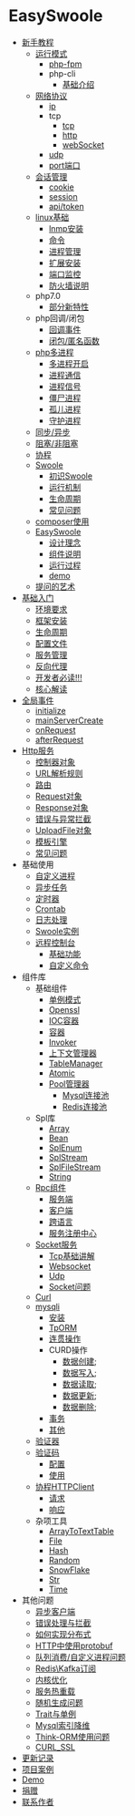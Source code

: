 # EasySwoole
- [新手教程](noobCourse/Introduction.md)
    - [运行模式](noobCourse/RunMode/Introduction.md)
        - [php-fpm](noobCourse/RunMode/php-fpm.md)
        - php-cli
            - [基础介绍](noobCourse/RunMode/php-cli/Introduction.md)
    - [网络协议](noobCourse/NetworkrPotocol/Introduction.md)
        - [ip](noobCourse/NetworkrPotocol/ip.md)
        - tcp
            - [tcp](noobCourse/NetworkrPotocol/tcp/tcp.md)
            - [http](noobCourse/NetworkrPotocol/tcp/http.md)
            - [webSocket](noobCourse/NetworkrPotocol/tcp/websocket.md)
        - [udp](noobCourse/NetworkrPotocol/udp.md)
        - [port端口](noobCourse/NetworkrPotocol/port.md)
    - [会话管理](noobCourse/Conversation/Introduction.md)
        - [cookie](noobCourse/Conversation/Cookie.md)
        - [session](noobCourse/Conversation/Session.md)
        - [api/token](noobCourse/Conversation/token.md)
    - [linux基础](noobCourse/Linux/Introduction.md)
        - [lnmp安装](noobCourse/Linux/Lnmp.md)
        - [命令](noobCourse/Linux/Command.md)
        - [进程管理](noobCourse/Linux/Process.md)
        - [扩展安装](noobCourse/Linux/Extention.md)
        - [端口监控](noobCourse/Linux/Port.md)
        - [防火墙说明](noobCourse/Linux/Firewall.md)
    - php7.0
        - [部分新特性](noobCourse/PHP/Php7.md)
    - php回调/闭包
        - [回调事件](noobCourse/PHP/Callback.md)
        - [闭包/匿名函数](noobCourse/PHP/Closures.md)
    - [php多进程](noobCourse/PHP/Multiprocess/Introduction.md)
        - [多进程开启](noobCourse/PHP/Multiprocess/fork.md)
        - [进程通信](noobCourse/PHP/Multiprocess/ProcessCommunication.md)
        - [进程信号](noobCourse/PHP/Multiprocess/ProcessSignal.md)
        - [僵尸进程](noobCourse/PHP/Multiprocess/ZombieProcess.md)
        - [孤儿进程](noobCourse/PHP/Multiprocess/OrphanProcess.md)
        - [守护进程](noobCourse/PHP/Multiprocess/Deamon.md)
    - [同步/异步](noobCourse/Sync.md)
    - [阻塞/非阻塞](noobCourse/Block.md)
    - [协程](noobCourse/Coroutine.md)
    - [Swoole]()
        - [初识Swoole](noobCourse/Swoole/Start.md)
        - [运行机制](noobCourse/Swoole/RunningMode.md)
        - [生命周期](noobCourse/Swoole/Lifecycle.md)
        - [常见问题]()
    - [composer使用](noobCourse/Composer.md)
    - [EasySwoole](noobCourse/EasySwoole/Introduction.md)
        - [设计理念](noobCourse/EasySwoole/DesignIdea.md)
        - [组件说明](noobCourse/EasySwoole/Section.md)
        - [运行过程](noobCourse/EasySwoole/RunSteps.md)
        - [demo](noobCourse/EasySwoole/Demo.md)
    - [提问的艺术](noobCourse/ArtOfAskingQuestions.md)
- [基础入门](README.md)
    - [环境要求](Introduction/environment.md)
    - [框架安装](Introduction/install.md)
    - [生命周期](Introduction/lifecycle.md)
    - [配置文件](Introduction/config.md)
    - [服务管理](Introduction/server.md)
    - [反向代理](Introduction/proxy.md)
    - [开发者必读!!!](Introduction/remind.md)
    - [核心解读](Introduction/design.md)
- [全局事件](Event/Introduction.md)
    - [initialize](Event/initialize.md)
    - [mainServerCreate](Event/mainServerCreate.md)
    - [onRequest](Event/onRequest.md)
    - [afterRequest](Event/afterRequest.md)    
- [Http服务](Http/Introduction.md)    
    - [控制器对象](Http/controller.md)
    - [URL解析规则](Http/dispatch.md)
    - [路由](Http/FastRoute.md)
    - [Request对象](Http/request.md)
    - [Response对象](Http/response.md)
    - [错误与异常拦截](Http/exception.md)
    - [UploadFile对象](Http/UploadFile.md)
    - [模板引擎](Http/template.md)
    - [常见问题](Http/problem.md)
- 基础使用
    - [自定义进程](BaseUsage/process.md)
    - [异步任务](BaseUsage/async_task.md)
    - [定时器](BaseUsage/timer.md)
    - [Crontab](BaseUsage/crontab.md)
    - [日志处理](BaseUsage/log.md)
    - [Swoole实例](BaseUsage/ServerManager.md)
    - [远程控制台](BaseUsage/Console/Introduction.md)
        - [基础功能](BaseUsage/Console/BasicFunction.md)
        - [自定义命令](BaseUsage/Console/CustomCommand.md)
- 组件库
    - 基础组件
        - [单例模式](Components/Component/Singleton.md)
        - [Openssl](Components/Component/Openssl.md)
        - [IOC容器](Components/Component/di.md)
        - [容器](Components/Component/Container.md)
        - [Invoker](Components/Component/invoker.md)
        - [上下文管理器](Components/Component/Context.md)
        - [TableManager](Components/table_manager.md)
        - [Atomic](Components/Atomic.md)
        - [Pool管理器](Components/CoroutinePool/pool.md)
            - [Mysql连接池](Components/CoroutinePool/mysql_pool.md)
            - [Redis连接池](Components/CoroutinePool/redis_pool.md)
    - Spl库
        - [Array](Components/Spl/array.md)
        - [Bean](Components/Spl/bean.md)
        - [SplEnum](Components/Spl/enum.md)
        - [SplStream](Components/Spl/SplStream.md)
        - [SplFileStream](Components/Spl/SplFileStream.md)
        - [String](Components/Spl/string.md)
    - [Rpc组件](Components/Rpc/Introduction.md)
        - [服务端](Components/Rpc/server.md)
        - [客户端](Components/Rpc/client.md)
        - [跨语言](Components/Rpc/otherPlatform.md)
        - [服务注册中心](Components/Rpc/registerCenter.md)
    - [Socket服务](Components/Socket/Introduction.md)
        - [Tcp基础讲解](Components/Socket/Tcp.md)
        - [Websocket](Components/Socket/WebSocket.md)
        - [Udp](Components/Socket/Udp.md)
        - [Socket问题](Components/Socket/Problem.md)
    - [Curl](Components/Curl/curl.md)
    - [mysqli](Components/mysqli/Introduction.md)
        - [安装](Components/mysqli/install.md)
        - [TpORM](Components/mysqli/TpORM.md)
        - [连贯操作](Components/mysqli/continuous_operation.md)
        - CURD操作
            - [数据创建](Components/mysqli/curd/create_data.md);
            - [数据写入](Components/mysqli/curd/insert_data.md);
            - [数据读取](Components/mysqli/curd/read_data.md);
            - [数据更新](Components/mysqli/curd/update_data.md);
            - [数据删除](Components/mysqli/curd/delete_data.md);
        - [事务](Components/mysqli/Transaction.md)
        - [其他](Components/mysqli/other.md)
    - [验证器](Components/validate.md)
    - [验证码](Components/Verifycode/Introduction.md)
        - [配置](Components/Verifycode/Config.md)
        - [使用](Components/Verifycode/VerifyCode.md)
    - [协程HTTPClient](Components/CoroutineHttpClient/Introduction.md)
        - [请求](Components/CoroutineHttpClient/Request.md)
        - [响应](Components/CoroutineHttpClient/Response.md)
    - 杂项工具
        - [ArrayToTextTable](Components/Tools/ArrayToTextTable.md)
        - [File](Components/Tools/file.md)
        - [Hash](Components/Tools/Hash.md)
        - [Random](Components/Tools/random.md)
        - [SnowFlake](Components/Tools/SnowFlake.md)
        - [Str](Components/Tools/Str.md)
        - [Time](Components/Tools/Time.md)
- 其他问题
    - [异步客户端](Other/AsyncClient.md)
    - [错误处理与拦截](Other/Exception.md)
    - [如何实现分布式](Other/Distribute.md)
    - [HTTP中使用protobuf](Other/Protobuf.md)
    - [队列消费/自定义进程问题](Other/Process.md)
    - [Redis\Kafka订阅](Other/RedisSubscribe.md)
    - [内核优化](Other/KernelOptimization.md)
    - [服务热重载](Other/HotReload.md)
    - [随机生成问题](Other/random.md)
    - [Trait与单例](Other/traitSingleTon.md)
    - [Mysql索引降维](Other/mysqlIndexReduce.md)
    - [Think-ORM使用问题](Other/TpORM.md)
    - [CURL_SSL](Other/curl_ssl.md)
- [更新记录](UpdateLog/Introduction.md)
- [项目案例](Case/case.md)
- [Demo](demo.md)
- [捐赠](donate.md)
- [联系作者](contact.md)
